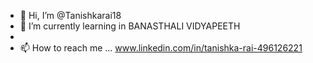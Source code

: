 - 👋 Hi, I’m @Tanishkarai18
- 🌱 I’m currently learning in BANASTHALI VIDYAPEETH
-
- 📫 How to reach me ...
www.linkedin.com/in/tanishka-rai-496126221

<!---
Tanishkarai18/Tanishkarai18 is a ✨ special ✨ repository because its `README.md` (this file) appears on your GitHub profile.
You can click the Preview link to take a look at your changes.
--->
